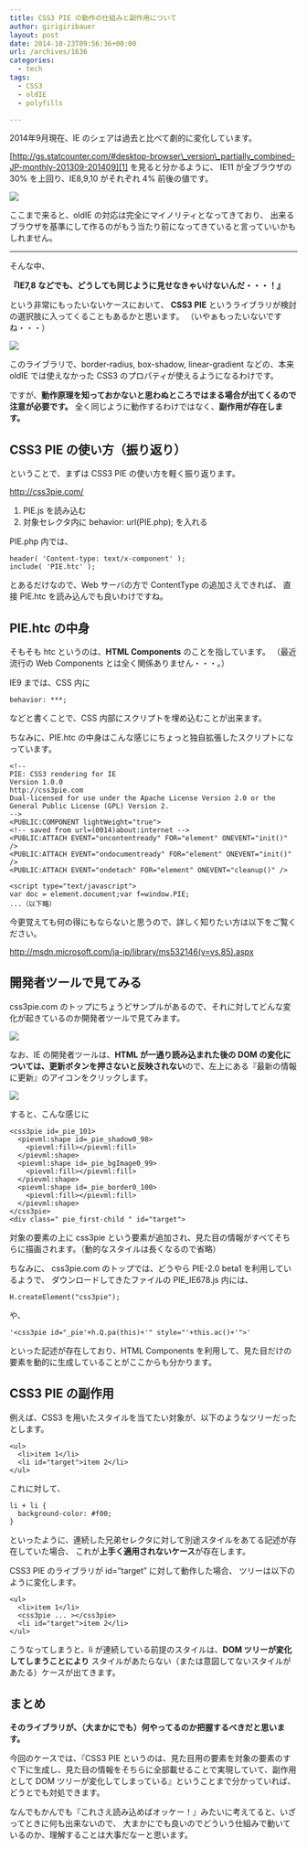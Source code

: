 ```yaml
---
title: CSS3 PIE の動作の仕組みと副作用について
author: girigiribauer
layout: post
date: 2014-10-23T09:56:36+00:00
url: /archives/1636
categories:
  - tech
tags:
  - CSS3
  - oldIE
  - polyfills

---
```

2014年9月現在、IE のシェアは過去と比べて劇的に変化しています。

[http://gs.statcounter.com/#desktop-browser\_version\_partially_combined-JP-monthly-201309-201409][1] を見ると分かるように、 IE11 が全ブラウザの 30% を上回り、IE8,9,10 がそれぞれ 4% 前後の値です。

![][2]

ここまで来ると、oldIE の対応は完全にマイノリティとなってきており、 出来るブラウザを基準にして作るのがもう当たり前になってきていると言っていいかもしれません。

* * *

そんな中、

**『IE7,8 などでも、どうしても同じように見せなきゃいけないんだ・・・！』**

という非常にもったいないケースにおいて、 **CSS3 PIE** というライブラリが検討の選択肢に入ってくることもあるかと思います。 （いやぁもったいないですね・・・）

![][3]

このライブラリで、border-radius, box-shadow, linear-gradient などの、本来 oldIE では使えなかった CSS3 のプロパティが使えるようになるわけです。

ですが、**動作原理を知っておかないと思わぬところではまる場合が出てくるので注意が必要です。** 全く同じように動作するわけではなく、**副作用が存在します。**

## CSS3 PIE の使い方（振り返り）

ということで、まずは CSS3 PIE の使い方を軽く振り返ります。

<http://css3pie.com/>

  1. PIE.js を読み込む
  2. 対象セレクタ内に behavior: url(PIE.php); を入れる

PIE.php 内では、

    header( 'Content-type: text/x-component' );
    include( 'PIE.htc' );
    

とあるだけなので、Web サーバの方で ContentType の追加さえできれば、 直接 PIE.htc を読み込んでも良いわけですね。

## PIE.htc の中身

そもそも htc というのは、**HTML Components** のことを指しています。 （最近流行の Web Components とは全く関係ありません・・・。）

IE9 までは、CSS 内に

    behavior: ***;
    

などと書くことで、CSS 内部にスクリプトを埋め込むことが出来ます。

ちなみに、PIE.htc の中身はこんな感じにちょっと独自拡張したスクリプトになっています。

    <!--
    PIE: CSS3 rendering for IE
    Version 1.0.0
    http://css3pie.com
    Dual-licensed for use under the Apache License Version 2.0 or the General Public License (GPL) Version 2.
    -->
    <PUBLIC:COMPONENT lightWeight="true">
    <!-- saved from url=(0014)about:internet -->
    <PUBLIC:ATTACH EVENT="oncontentready" FOR="element" ONEVENT="init()" />
    <PUBLIC:ATTACH EVENT="ondocumentready" FOR="element" ONEVENT="init()" />
    <PUBLIC:ATTACH EVENT="ondetach" FOR="element" ONEVENT="cleanup()" />
    
    <script type="text/javascript">
    var doc = element.document;var f=window.PIE;
    ...（以下略）
    

今更覚えても何の得にもならないと思うので、詳しく知りたい方は以下をご覧ください。

<http://msdn.microsoft.com/ja-jp/library/ms532146(v=vs.85).aspx>

## 開発者ツールで見てみる

css3pie.com のトップにちょうどサンプルがあるので、それに対してどんな変化が起きているのか開発者ツールで見てみます。

![][4]

なお、IE の開発者ツールは、**HTML が一通り読み込まれた後の DOM の変化については、更新ボタンを押さないと反映されない**ので、左上にある『最新の情報に更新』のアイコンをクリックします。

![][5]

すると、こんな感じに

    <css3pie id=_pie_101>
      <pievml:shape id=_pie_shadow0_98>
        <pievml:fill></pievml:fill>
      </pievml:shape>
      <pievml:shape id=_pie_bgImage0_99>
        <pievml:fill></pievml:fill>
      </pievml:shape>
      <pievml:shape id=_pie_border0_100>
        <pievml:fill></pievml:fill>
      </pievml:shape>
    </css3pie>
    <div class=" pie_first-child " id="target">
    

対象の要素の上に css3pie という要素が追加され、見た目の情報がすべてそちらに描画されます。（動的なスタイルは長くなるので省略）

ちなみに、 css3pie.com のトップでは、どうやら PIE-2.0 beta1 を利用しているようで、 ダウンロードしてきたファイルの PIE_IE678.js 内には、

    H.createElement("css3pie");
    

や、

    '<css3pie id="_pie'+h.Q.pa(this)+'" style="'+this.ac()+'">'
    

といった記述が存在しており、HTML Components を利用して、見た目だけの要素を動的に生成していることがここからも分かります。

## CSS3 PIE の副作用

例えば、CSS3 を用いたスタイルを当てたい対象が、以下のようなツリーだったとします。

    <ul>
      <li>item 1</li>
      <li id="target">item 2</li>
    </ul>
    

これに対して、

    li + li {
      background-color: #f00;
    }
    

といったように、連続した兄弟セレクタに対して別途スタイルをあてる記述が存在していた場合、 これが**上手く適用されないケース**が存在します。

CSS3 PIE のライブラリが id=&#8221;target&#8221; に対して動作した場合、 ツリーは以下のように変化します。

    <ul>
      <li>item 1</li>
      <css3pie ... ></css3pie>
      <li id="target">item 2</li>
    </ul>
    

こうなってしまうと、li が連続している前提のスタイルは、**DOM ツリーが変化してしまうことにより** スタイルがあたらない（または意図してないスタイルがあたる）ケースが出てきます。

## まとめ

**そのライブラリが、（大まかにでも）何やってるのか把握するべきだと思います。**

今回のケースでは、『CSS3 PIE というのは、見た目用の要素を対象の要素のすぐ下に生成し、見た目の情報をそちらに全部載せることで実現していて、副作用として DOM ツリーが変化してしまっている』ということまで分かっていれば、どうとでも対処できます。

なんでもかんでも『これさえ読み込めばオッケー！』みたいに考えてると、いざってときに何も出来ないので、 大まかにでも良いのでどういう仕組みで動いているのか、理解することは大事だなーと思います。

 [1]: http://gs.statcounter.com/#desktop-browser_version_partially_combined-JP-monthly-201309-201409
 [2]: /img/2014/10/css3pie01.png
 [3]: /img/2014/10/css3pie02.png
 [4]: /img/2014/10/css3pie03.png
 [5]: /img/2014/10/css3pie04.png

